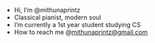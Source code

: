 - Hi, I’m @mithunaprintz
- Classical pianist, modern soul
- I’m currently a 1st year student studying CS
- How to reach me @mithunaprintz@gmail.com

<!---
mithunaprintz/mithunaprintz is a ✨ special ✨ repository because its `README.md` (this file) appears on your GitHub profile.
You can click the Preview link to take a look at your changes.
--->
